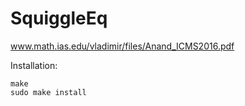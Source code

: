 # SquiggleEq
www.math.ias.edu/vladimir/files/Anand_ICMS2016.pdf

Installation:

`make`    
`sudo make install`

